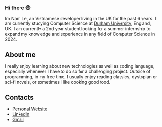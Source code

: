 ### Hi there 😄

<!--
**NamLe0609/NamLe0609** is a ✨ _special_ ✨ repository because its `README.md` (this file) appears on your GitHub profile.

Here are some ideas to get you started:

- 🔭 I’m currently working on ...
- 🌱 I’m currently learning ...
- 👯 I’m looking to collaborate on ...
- 🤔 I’m looking for help with ...
- 💬 Ask me about ...
- 📫 How to reach me: ...
- 😄 Pronouns: ...
- ⚡ Fun fact: ...
-->

Im Nam Le, an Vietnamese developer living in the UK for the past 6 years. I am currently studying Computer Science at [Durham University](https://durham.ac.uk/), England, UK. I am currently a 2nd year student looking for a summer internship to expand my knowledge and experience in any field of Computer Science in 2024.

## About me

I really enjoy learning about new technologies as well as coding language, especially whenever I have to do so for a challenging project. Outside of programming, in my free time, I usually enjoy reading classics, dystopian or sci-fi novels, or sometimes I like cooking good food.

## Contacts

* [Personal Website](https://namle0609.github.io)
* [LinkedIn](https://www.linkedin.com/in/namhle03/)
* [Gmail](lehoangnamtep@gmail.com)
